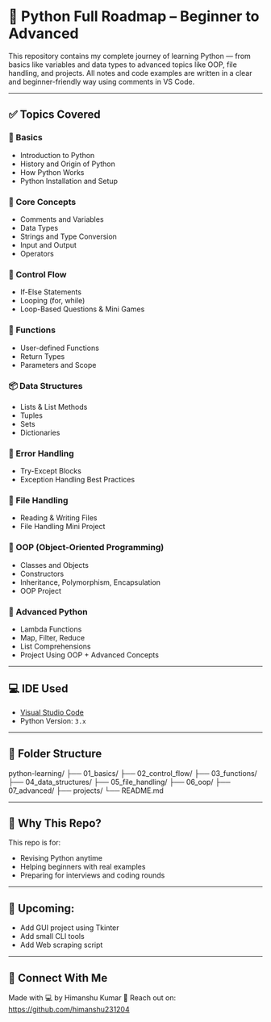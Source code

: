 # 🐍 Python Full Roadmap – Beginner to Advanced

This repository contains my complete journey of learning Python — from basics like variables and data types to advanced topics like OOP, file handling, and projects. All notes and code examples are written in a clear and beginner-friendly way using comments in VS Code.

---

## ✅ Topics Covered

### 📌 Basics
- Introduction to Python
- History and Origin of Python
- How Python Works
- Python Installation and Setup

### 🧠 Core Concepts
- Comments and Variables
- Data Types
- Strings and Type Conversion
- Input and Output
- Operators

### 🧭 Control Flow
- If-Else Statements
- Looping (for, while)
- Loop-Based Questions & Mini Games

### 🧰 Functions
- User-defined Functions
- Return Types
- Parameters and Scope

### 📦 Data Structures
- Lists & List Methods
- Tuples
- Sets
- Dictionaries

### 🧨 Error Handling
- Try-Except Blocks
- Exception Handling Best Practices

### 📁 File Handling
- Reading & Writing Files
- File Handling Mini Project

### 🧱 OOP (Object-Oriented Programming)
- Classes and Objects
- Constructors
- Inheritance, Polymorphism, Encapsulation
- OOP Project

### 🚀 Advanced Python
- Lambda Functions
- Map, Filter, Reduce
- List Comprehensions
- Project Using OOP + Advanced Concepts

---

## 💻 IDE Used

- [Visual Studio Code](https://code.visualstudio.com/)
- Python Version: `3.x`

---
## 📂 Folder Structure

python-learning/
├── 01_basics/
├── 02_control_flow/
├── 03_functions/
├── 04_data_structures/
├── 05_file_handling/
├── 06_oop/
├── 07_advanced/
├── projects/
└── README.md


---

## 🧠 Why This Repo?

This repo is for:
- Revising Python anytime
- Helping beginners with real examples
- Preparing for interviews and coding rounds

---

## 🚀 Upcoming:
- Add GUI project using Tkinter
- Add small CLI tools
- Add Web scraping script

---

## 🙌 Connect With Me

Made with 💻 by Himanshu Kumar 
📩 Reach out on:  https://github.com/himanshu231204

